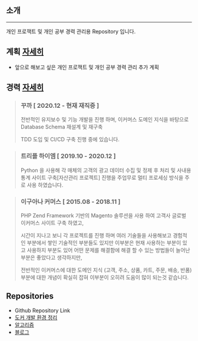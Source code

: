 ## 소개

---
개인 프로잭트 및 개인 공부 경력 관리용 Repository 입니다.

## 계획 [자세히](plan/README.md)
 - 앞으로 해보고 싶은 개인 프로잭트 및 개인 공부 경력 관리 추가 계획

## 경력 [자세히](career/README.md)
> ### 꾸까 [ 2020.12 - 현재 재직중 ]
> 전반적인 유지보수 및 기능 개발을 진행 하며,
> 이커머스 도메인 지식을 바탕으로 Database Schema 재설계 및 재구축 
> 
> TDD 도입 및 CI/CD 구축 진행 중에 있습니다. 
    
> ### 트리플 하이엠 [ 2019.10 - 2020.12 ]
> Python 을 사용해 각 매체의 고객의 광고 데이터 수집 및 정제 후 처리 및
> 사내용 통계 사이트 구축[자산관리 프로젝트] 진행을 주업무로 멀티 프로세싱 방식을 주로 사용 하였습니다.

> ### 이구아나 커머스 [ 2015.08 - 2018.11 ]
> PHP Zend Framework 기반의 Magento 솔루션을 사용 하여 고객사 글로벌 이커머스 사이트 구축 하였고,
> 
> 시간이 지나고 보니 각 프로젝트를 진행 하며 여러 기술들을 사용해보고 경험적인 부분에서 쌓인 기술적인 부분들도 
> 있지만 이부분은 현재 사용하는 부분이 있고 사용하지 부분도 있어 어떤 문제를 해결함에
> 해결 할 수 있는 방법들이 늘어난 부분은 좋았다고 생각하지만,
> 
> 전반적인 이커머스에 대한 도메인 지식 (고객, 주소, 상품, 카트, 주문, 배송, 반품) 부분에 대한 개념이 확실히
> 잡혀 이부분이 오히려 도움이 많이 되는것 같습니다.

## Repositories
 - Github Repository Link
 - [도커 개발 환경 정리](https://github.com/dlwoghd/environment)
 - [알고리즘](https://github.com/dlwoghd/algorithm)
 - [블로그](https://jason-unamu.github.io/)
